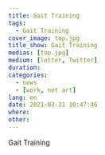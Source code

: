 ```yaml
---
title: Gait Training
tags:
  - Gait Training
cover_image: top.jpg
title_show: Gait Training
medias: [top.jpg]
medium: [letter, Twitter]
duration: 
categories:
  - news
  - [work, net art]
lang: en
date: 2021-03-31 10:47:46
where:
other:
---
```


Gait Training
<!--
# Tag Plugins
## Image
{% img [class names] /path/to/image [width] [height] "title text 'alt text'" %}

## Link
{% link text url [external] [title] %}

## YouTube
{% youtube video_id %}

## Vimeo
{% vimeo video_id [width] [height] %}

<!-- more -->
